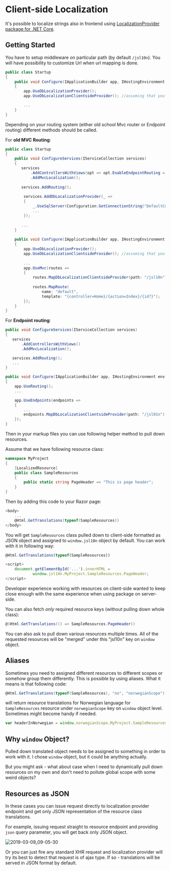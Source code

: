# Client-side Localization

It's possible to localize strings also in frontend using [LocalizationProvider package for .NET Core](https://www.nuget.org/packages/LocalizationProvider.AspNetCore/).

## Getting Started

You have to setup middleware on particular path (by default `/jsl10n`). You will have possibility to customize Url when url mapping is done.

```csharp
public class Startup
{
    public void Configure(IApplicationBuilder app, IHostingEnvironment env)
    {
        app.UseDbLocalizationProvider();
        app.UseDbLocalizationClientsideProvider(); //assuming that you like also Javascript

        ...
    }
}
```

Depending on your routing system (either old school Mvc router or Endpoint routing) different methods should be called.

For **old MVC Routing**:

```csharp
public class Startup
{
    public void ConfigureServices(IServiceCollection services)
    {
       services
           .AddControllersWithViews(opt => opt.EnableEndpointRouting = false)
           .AddMvcLocalization();
           
       services.AddRouting();
    
        services.AddDbLocalizationProvider(_ =>
        {
            _.UseSqlServer(Configuration.GetConnectionString("DefaultConnection"));
            ...
        });
    
       ...
    }
    
    public void Configure(IApplicationBuilder app, IHostingEnvironment env)
    {
        app.UseDbLocalizationProvider();
        app.UseDbLocalizationClientsideProvider(); //assuming that you like also Javascript
    
        ...
        app.UseMvc(routes =>
        {
            routes.MapDbLocalizationClientsideProvider(path: "/jsl10n"); // assuming that you are mapping on /jsl10n/...
    
            routes.MapRoute(
                name: "default",
                template: "{controller=Home}/{action=Index}/{id?}");
        });
    }
}
```

For **Endpoint routing**:

```csharp
public void ConfigureServices(IServiceCollection services)
{
   services
       .AddControllersWithViews()
       .AddMvcLocalization();

   services.AddRouting();
   ...
}

public void Configure(IApplicationBuilder app, IHostingEnvironment env)
{
    app.UseRouting();
    ...

    app.UseEndpoints(endpoints =>
    {
        ...
        endpoints.MapDbLocalizationClientsideProvider(path: "/jsl01n"); // assuming that you are mapping on /jsl10n/...
    });
}
```

Then in your markup files you can use following helper method to pull down resources.

Assume that we have following resource class:

```csharp
namespace MyProject
{
    [LocalizedResource]
    public class SampleResources
    {
        public static string PageHeader => "This is page header";
    }
}
```

Then by adding this code to your Razor page:

```csharp
<body>
    ...
    @Html.GetTranslations(typeof(SampleResources))
</body>
```

You will get `SampleResources` class pulled down to client-side formatted as JSON object and assigned to `window.jsl10n` object by default. You can work with it in following way:

```javascript
@Html.GetTranslations(typeof(SampleResources))

<script>
    document.getElementById('...').innerHTML = 
            window.jsl10n.MyProject.SampleResources.PageHeader;
</script>
```

Developer experience working with resources on client-side wanted to keep close enough with the same experience when using package on server-side.

You can also fetch *only* required resource keys (without pulling down whole class):

```csharp
@(Html.GetTranslations(() => SampleResources.PageHeader))
```

You can also ask to pull down various resources multiple times. All of the requested resources will be "merged" under this "jsl10n" key on `window` object.

## Aliases

Sometimes you need to assigned different resources to different scopes or somehow group them differently. This is possible by using aliases. What it means is that following code:

```csharp
@Html.GetTranslations(typeof(SampleResources), "no", "norwegianScope")
```

will return resource translations for Norwegian language for `SampleResources` resource under `norwegianScope` key on `window` object level. Sometimes might become handy if needed.

```javascript
var headerInNorwegian = window.norwegianScope.MyProject.SampleResources.PageHeader;
```

## Why `window` Object?

Pulled down translated object needs to be assigned to something in order to work with it. I chose `window` object, but it could be anything actually.

But you might ask - what about case when I need to dynamically pull down resources on my own and don't need to pollute global scope with some weird objects?

## Resources as JSON

In these cases you can issue request directly to localization provider endpoint and get only JSON representation of the resource class translations.

For example, issuing request straight to resource endpoint and providing `json` query parameter, you will get back only JSON object.

![2019-03-09_09-05-30](https://tech-fellow.eu/assets/img/2019/03/2019-03-09_09-05-30.png)

Or you can just fire any standard XHR request and localization provider will try its best to detect that request is of ajax type. If so - translations will be served in JSON format by default.
